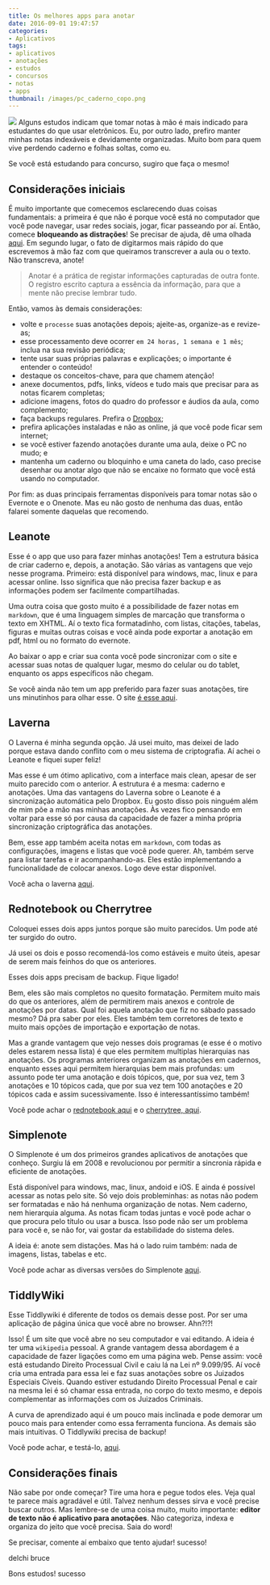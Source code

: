 ```yaml
---
title: Os melhores apps para anotar
date: 2016-09-01 19:47:57
categories:
- Aplicativos
tags:
- aplicativos
- anotações
- estudos
- concursos
- notas
- apps
thumbnail: /images/pc_caderno_copo.png
---
```

![](/images/pc_caderno_copo.png)
Alguns estudos indicam que tomar notas à mão é mais indicado para estudantes do que usar eletrônicos. Eu, por outro lado, prefiro manter minhas notas indexáveis e devidamente organizadas. Muito bom para quem vive perdendo caderno e folhas soltas, como eu.

Se você está estudando para concurso, sugiro que faça o mesmo!

<!-- more -->

## Considerações iniciais

É muito importante que comecemos esclarecendo duas coisas fundamentais: a primeira é que não é porque você está no computador que você pode navegar, usar redes sociais, jogar, ficar passeando por aí. Então, comece **bloqueando as distrações**! Se precisar de ajuda, dê uma olhada [aqui](/2016/07/18/Aplicativos-que-todos-os-estudantes-devem-usar/index.html). Em segundo lugar, o fato de digitarmos mais rápido do que escrevemos à mão faz com que queiramos transcrever a aula ou o texto. Não transcreva, anote!

> Anotar é a prática de registar informações capturadas de outra fonte. O registro escrito captura a essência da informação, para que a mente não precise lembrar tudo.

Então, vamos às demais considerações:
- volte e `processe` suas anotações depois; ajeite-as, organize-as e revize-as;
- esse processamento deve ocorrer `em 24 horas, 1 semana e 1 mês`; inclua na sua revisão periódica;
- tente usar suas próprias palavras e explicações; o importante é entender o conteúdo!
- destaque os conceitos-chave, para que chamem atenção!
- anexe documentos, pdfs, links, vídeos e tudo mais que precisar para as notas ficarem completas;
- adicione imagens, fotos do quadro do professor e áudios da aula, como complemento;
- faça backups regulares. Prefira o [Dropbox](http://dropbox.com);
- prefira aplicações instaladas e não as online, já que você pode ficar sem internet;
- se você estiver fazendo anotações durante uma aula, deixe o PC no mudo; e
- mantenha um caderno ou bloquinho e uma caneta do lado, caso precise desenhar ou anotar algo que não se encaixe no formato que você está usando no computador.

Por fim: as duas principais ferramentas disponíveis para tomar notas são o Evernote e o Onenote. Mas eu não gosto de nenhuma das duas, então falarei somente daquelas que recomendo.

## Leanote
Esse é o app que uso para fazer minhas anotações! Tem a estrutura básica de criar caderno e, depois, a anotação. São várias as vantagens que vejo nesse programa. Primeiro: está disponível para windows, mac, linux e para acessar online. Isso significa que não precisa fazer backup e as informações podem ser facilmente compartilhadas.

Uma outra coisa que gosto muito é a possibilidade de fazer notas em `markdown`, que é uma linguagem simples de marcação que transforma o texto em XHTML. Aí o texto fica formatadinho, com listas, citações, tabelas, figuras e muitas outras coisas e você ainda pode exportar a anotação em pdf, html ou no formato do evernote.

Ao baixar o app e criar sua conta você pode sincronizar com o site e acessar suas notas de qualquer lugar, mesmo do celular ou do tablet, enquanto os apps específicos não chegam.

Se você ainda não tem um app preferido para fazer suas anotações, tire uns minutinhos para olhar esse. O site [é esse aqui](https://leanote.com).

## Laverna
O Laverna é minha segunda opção. Já usei muito, mas deixei de lado porque estava dando conflito com o meu sistema de criptografia. Aí achei o Leanote e fiquei super feliz!

Mas esse é um ótimo aplicativo, com a interface mais clean, apesar de ser muito parecido com o anterior. A estrutura é a mesma: caderno e anotações. Uma das vantagens do Laverna sobre o Leanote é a sincronização automática pelo Dropbox. Eu gosto disso pois ninguém além de mim põe a mão nas minhas anotações. Às vezes fico pensando em voltar para esse só por causa da capacidade de fazer a minha própria sincronização criptográfica das anotações.

Bem, esse app também aceita notas em `markdown`, com todas as configurações, imagens e listas que você pode querer. Ah, também serve para listar tarefas e ir acompanhando-as.
Eles estão implementando a funcionalidade de colocar anexos. Logo deve estar disponível.

Você acha o laverna [aqui](https://laverna.cc/).

## Rednotebook ou Cherrytree
Coloquei esses dois apps juntos porque são muito parecidos. Um pode até ter surgido do outro.

Já usei os dois e posso recomendá-los como estáveis e muito úteis, apesar de serem mais feinhos do que os anteriores.

Esses dois apps precisam de backup. Fique ligado!

Bem, eles são mais completos no quesito formatação. Permitem muito mais do que os anteriores, além de permitirem mais anexos e controle de anotações por datas. Qual foi aquela anotação que fiz no sábado passado mesmo? Dá pra saber por eles. Eles também tem corretores de texto e muito mais opções de importação e exportação de notas.

Mas a grande vantagem que vejo nesses dois programas (e esse é o motivo deles estarem nessa lista) é que eles permitem multiplas hierarquias nas anotações. Os programas anteriores organizam as anotações em cadernos, enquanto esses aqui permitem hierarquias bem mais profundas: um assunto pode ter uma anotação e dois tópicos, que, por sua vez, tem 3 anotações e 10 tópicos cada, que por sua vez tem 100 anotações e 20 tópicos cada e assim sucessivamente. Isso é interessantíssimo também!

Você pode achar o [rednotebook aqui](http://rednotebook.sourceforge.net/screenshots.html) e o [cherrytree, aqui](http://www.giuspen.com/cherrytree/).

## Simplenote
O Simplenote é um dos primeiros grandes aplicativos de anotações que conheço. Surgiu lá em 2008 e revolucionou por permitir a sincronia rápida e eficiente de anotações.

Está disponível para windows, mac, linux, andoid e iOS. E ainda é possível acessar as notas pelo site. Só vejo dois probleminhas: as notas não podem ser formatadas e não há nenhuma organização de notas. Nem caderno, nem hierarquia alguma. As notas ficam todas juntas e você pode achar o que procura pelo título ou usar a busca. Isso pode não ser um problema para você e, se não for, vai gostar da estabilidade do sistema deles.

A ideia é: anote sem distações. Mas há o lado ruim também: nada de imagens, listas, tabelas e etc.

Você pode achar as diversas versões do Simplenote [aqui](https://simplenote.com).

## TiddlyWiki
Esse Tiddlywiki é diferente de todos os demais desse post. Por ser uma aplicação de página única que você abre no browser. Ahn?!?!

Isso! É um site que você abre no seu computador e vai editando. A ideia é ter uma `wikipedia` pessoal. A grande vantagem dessa abordagem é a capacidade de fazer ligações como em uma página web. Pense assim: você está estudando Direito Processual Civil e caiu lá na Lei nº 9.099/95. Aí você cria uma entrada para essa lei e faz suas anotações sobre os Juizados Especiais Cíveis. Quando estiver estudando Direito Processual Penal e cair na mesma lei é só chamar essa entrada, no corpo do texto mesmo, e depois complementar as informações com os Juizados Criminais.

A curva de aprendizado aqui é um pouco mais inclinada e pode demorar um pouco mais para entender como essa ferramenta funciona. As demais são mais intuitivas. O Tiddlywiki precisa de backup!

Você pode achar, e testá-lo, [aqui](http://tiddlywiki.com).

## Considerações finais

Não sabe por onde começar? Tire uma hora e pegue todos eles. Veja qual te parece mais agradável e útil. Talvez nenhum desses sirva e você precise buscar outros. Mas lembre-se de uma coisa muito, muito importante: **editor de texto não é aplicativo para anotações**. Não categoriza, indexa e organiza do jeito que você precisa. Saia do word!

Se precisar, comente aí embaixo que tento ajudar!
sucesso!

delchi bruce


Bons estudos!
sucesso

<script async src="//pagead2.googlesyndication.com/pagead/js/adsbygoogle.js"></script>
<!-- new_blog -->
<ins class="adsbygoogle"
     style="display:block"
     data-ad-client="ca-pub-9858112533656607"
     data-ad-slot="8298968403"
     data-ad-format="auto"></ins>
<script>
(adsbygoogle = window.adsbygoogle || []).push({});
</script>
